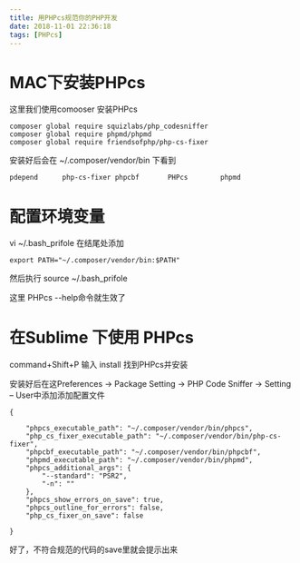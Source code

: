 ```yaml
---
title: 用PHPcs规范你的PHP开发
date: 2018-11-01 22:36:18
tags: [PHPcs]
---
```

# MAC下安装PHPcs

这里我们使用comooser 安装PHPcs

```
composer global require squizlabs/php_codesniffer
composer global require phpmd/phpmd
composer global require friendsofphp/php-cs-fixer

```
安装好后会在 ~/.composer/vendor/bin 下看到

```
pdepend      php-cs-fixer phpcbf       PHPcs        phpmd

```

# 配置环境变量

vi ~/.bash_prifole 在结尾处添加

```
export PATH="~/.composer/vendor/bin:$PATH"

```

然后执行 source ~/.bash_prifole

这里 PHPcs --help命令就生效了

# 在Sublime 下使用 PHPcs

command+Shift+P 输入 install 找到PHPcs并安装

安装好后在这Preferences -> Package Setting -> PHP Code Sniffer -> Setting – User中添加添加配置文件

```
{

    "phpcs_executable_path": "~/.composer/vendor/bin/phpcs",
    "php_cs_fixer_executable_path": "~/.composer/vendor/bin/php-cs-fixer",
    "phpcbf_executable_path": "~/.composer/vendor/bin/phpcbf",
    "phpmd_executable_path": "~/.composer/vendor/bin/phpmd",
    "phpcs_additional_args": {
        "--standard": "PSR2",
        "-n": ""
    },
    "phpcs_show_errors_on_save": true,
    "phpcs_outline_for_errors": false,
    "php_cs_fixer_on_save": false

}
```

好了，不符合规范的代码的save里就会提示出来